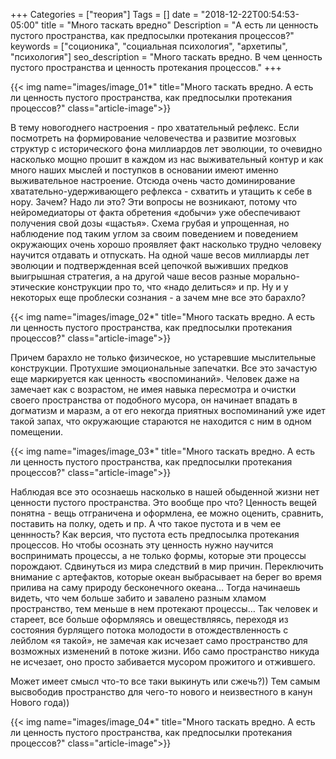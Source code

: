 +++
Categories = ["теория"]
Tags = []
date = "2018-12-22T00:54:53-05:00"
title = "Много таскать вредно"
Description = "А есть ли ценность пустого пространства, как предпосылки протекания процессов?"
keywords = ["соционика", "социальная психология", "архетипы", "психология"]
seo_description = "Много таскать вредно. В чем ценность пустого пространства и ценность протекания процессов."
+++

{{< img name="images/image_01*" title="Много таскать вредно. А есть ли ценность пустого пространства, как предпосылки протекания процессов?" class="article-image">}}

В тему новогоднего настроения - про хватательный рефлекс. Если посмотреть на формирование человечества и развитие мозговых структур 
с исторического фона миллиардов лет эволюции, то очевидно насколько мощно прошит в каждом из нас выживательный контур 
и как много наших мыслей и поступков в основании имеют именно выживательное настроение. Отсюда очень часто доминирование 
хватательно-удерживающего рефлекса - схватить и утащить к себе в нору. Зачем? Надо ли это? Эти вопросы не возникают, 
потому что нейромедиаторы от факта обретения «добычи» уже обеспечивают получения свой дозы «щастья». 
Схема грубая и упрощенная, но наблюдение под таким углом за своим поведением и поведением окружающих очень хорошо проявляет 
факт насколько трудно человеку научится отдавать и отпускать. На одной чаше весов миллиарды лет эволюции и подтвержденная 
всей цепочкой выживших предков выигрышная стратегия, а на другой чаше весов разные морально-этические конструкции про то, 
что «надо делиться» и пр. Ну и у некоторых еще проблески сознания - а зачем мне все это барахло?  

{{< img name="images/image_02*" title="Много таскать вредно. А есть ли ценность пустого пространства, как предпосылки протекания процессов?" class="article-image">}}

Причем барахло не только физическое, но устаревшие мыслительные конструкции. Протухшие эмоциональные запечатки. 
Все это зачастую еще маркируется как ценность «воспоминаний». Человек даже на замечает как с возрастом, 
не имея навыка пересмотра и очистки своего пространства от подобного мусора, он начинает впадать в догматизм и маразм, 
а от его некогда приятных воспоминаний уже идет такой запах, что окружающие стараются не находится с ним в одном помещении.  

{{< img name="images/image_03*" title="Много таскать вредно. А есть ли ценность пустого пространства, как предпосылки протекания процессов?" class="article-image">}}

Наблюдая все это осознаешь насколько в нашей обыденной жизни нет ценности пустого пространства. Это вообще про что? 
Ценность вещей понятна - вещь отграничена и оформлена, ее можно оценить, сравнить, поставить на полку, одеть и пр. 
А что такое пустота и в чем ее ценнность? Как версия, что пустота есть предпосылка протекания процессов. 
Но чтобы осознать эту ценность нужно научится воспринимать процессы, а не только формы, которые эти процессы порождают. 
Сдвинуться из мира следствий в мир причин. Переключить внимание с артефактов, которые океан выбрасывает 
на берег во время прилива на саму природу бесконечного океана… Тогда начинаешь видеть, 
что чем больше забито и завалено разным хламом пространство, тем  меньше в нем протекают процессы… Так человек и стареет, 
все больше оформляясь и овеществляясь, переходя из состояния бурлящего потока молодости в отождествленность с лейблом «я такой», 
не замечая как исчезает само пространство для возможных изменений в потоке жизни. Ибо само пространство никуда не исчезает, 
оно просто забивается мусором прожитого и отжившего.  

Может имеет смысл что-то все таки выкинуть или сжечь?)) Тем самым высвободив пространство для чего-то нового и неизвестного в канун Нового года))

{{< img name="images/image_04*" title="Много таскать вредно. А есть ли ценность пустого пространства, как предпосылки протекания процессов?" class="article-image">}}
